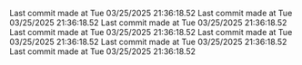  
Last commit made at Tue 03/25/2025 21:36:18.52 
Last commit made at Tue 03/25/2025 21:36:18.52 
Last commit made at Tue 03/25/2025 21:36:18.52 
Last commit made at Tue 03/25/2025 21:36:18.52 
Last commit made at Tue 03/25/2025 21:36:18.52 
Last commit made at Tue 03/25/2025 21:36:18.52 
Last commit made at Tue 03/25/2025 21:36:18.52 
